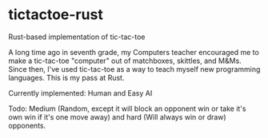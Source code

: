 # tictactoe-rust
Rust-based implementation of tic-tac-toe

A long time ago in seventh grade, my Computers teacher encouraged me to make a tic-tac-toe "computer" out of matchboxes, skittles, and M&Ms. Since then, I've used tic-tac-toe as a way to teach myself new programming languages. This is my pass at Rust.

Currently implemented: Human and Easy AI

Todo: Medium (Random, except it will block an opponent win or take it's own win if it's one move away) and hard (Will always win or draw) opponents.
